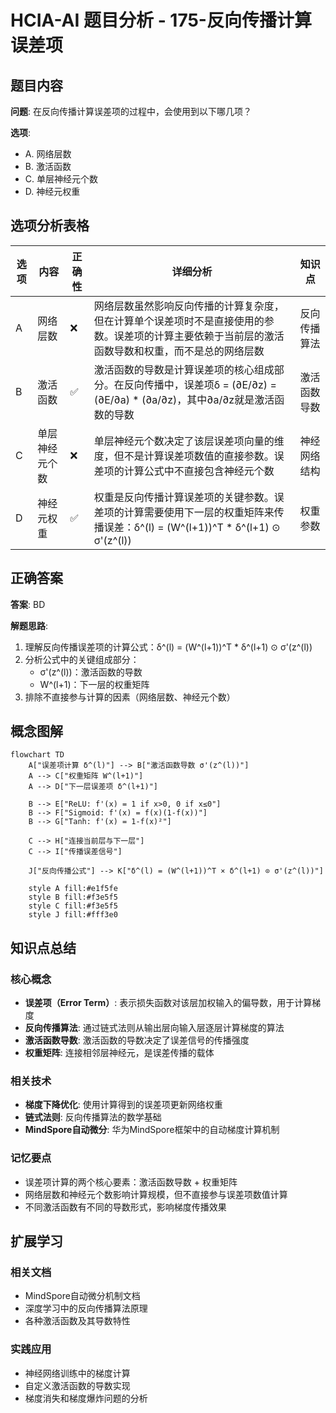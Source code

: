# HCIA-AI 题目分析 - 175-反向传播计算误差项

## 题目内容

**问题**: 在反向传播计算误差项的过程中，会使用到以下哪几项？

**选项**:
- A. 网络层数
- B. 激活函数
- C. 单层神经元个数
- D. 神经元权重

## 选项分析表格

| 选项 | 内容 | 正确性 | 详细分析 | 知识点 |
|------|------|--------|----------|--------|
| A | 网络层数 | ❌ | 网络层数虽然影响反向传播的计算复杂度，但在计算单个误差项时不是直接使用的参数。误差项的计算主要依赖于当前层的激活函数导数和权重，而不是总的网络层数 | 反向传播算法 |
| B | 激活函数 | ✅ | 激活函数的导数是计算误差项的核心组成部分。在反向传播中，误差项δ = (∂E/∂z) = (∂E/∂a) * (∂a/∂z)，其中∂a/∂z就是激活函数的导数 | 激活函数导数 |
| C | 单层神经元个数 | ❌ | 单层神经元个数决定了该层误差项向量的维度，但不是计算误差项数值的直接参数。误差项的计算公式中不直接包含神经元个数 | 神经网络结构 |
| D | 神经元权重 | ✅ | 权重是反向传播计算误差项的关键参数。误差项的计算需要使用下一层的权重矩阵来传播误差：δ^(l) = (W^(l+1))^T * δ^(l+1) ⊙ σ'(z^(l)) | 权重参数 |

## 正确答案
**答案**: BD

**解题思路**: 
1. 理解反向传播误差项的计算公式：δ^(l) = (W^(l+1))^T * δ^(l+1) ⊙ σ'(z^(l))
2. 分析公式中的关键组成部分：
   - σ'(z^(l))：激活函数的导数
   - W^(l+1)：下一层的权重矩阵
3. 排除不直接参与计算的因素（网络层数、神经元个数）

## 概念图解

```mermaid
flowchart TD
    A["误差项计算 δ^(l)"] --> B["激活函数导数 σ'(z^(l))"]
    A --> C["权重矩阵 W^(l+1)"]
    A --> D["下一层误差项 δ^(l+1)"]
    
    B --> E["ReLU: f'(x) = 1 if x>0, 0 if x≤0"]
    B --> F["Sigmoid: f'(x) = f(x)(1-f(x))"]
    B --> G["Tanh: f'(x) = 1-f(x)²"]
    
    C --> H["连接当前层与下一层"]
    C --> I["传播误差信号"]
    
    J["反向传播公式"] --> K["δ^(l) = (W^(l+1))^T × δ^(l+1) ⊙ σ'(z^(l))"]
    
    style A fill:#e1f5fe
    style B fill:#f3e5f5
    style C fill:#f3e5f5
    style J fill:#fff3e0
```

## 知识点总结

### 核心概念
- **误差项（Error Term）**: 表示损失函数对该层加权输入的偏导数，用于计算梯度
- **反向传播算法**: 通过链式法则从输出层向输入层逐层计算梯度的算法
- **激活函数导数**: 激活函数的导数决定了误差信号的传播强度
- **权重矩阵**: 连接相邻层神经元，是误差传播的载体

### 相关技术
- **梯度下降优化**: 使用计算得到的误差项更新网络权重
- **链式法则**: 反向传播算法的数学基础
- **MindSpore自动微分**: 华为MindSpore框架中的自动梯度计算机制

### 记忆要点
- 误差项计算的两个核心要素：激活函数导数 + 权重矩阵
- 网络层数和神经元个数影响计算规模，但不直接参与误差项数值计算
- 不同激活函数有不同的导数形式，影响梯度传播效果

## 扩展学习

### 相关文档
- MindSpore自动微分机制文档
- 深度学习中的反向传播算法原理
- 各种激活函数及其导数特性

### 实践应用
- 神经网络训练中的梯度计算
- 自定义激活函数的导数实现
- 梯度消失和梯度爆炸问题的分析